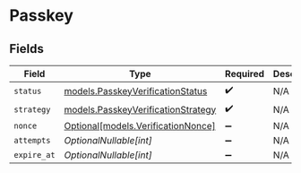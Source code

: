 # Passkey


## Fields

| Field                                                                          | Type                                                                           | Required                                                                       | Description                                                                    | Example                                                                        |
| ------------------------------------------------------------------------------ | ------------------------------------------------------------------------------ | ------------------------------------------------------------------------------ | ------------------------------------------------------------------------------ | ------------------------------------------------------------------------------ |
| `status`                                                                       | [models.PasskeyVerificationStatus](../models/passkeyverificationstatus.md)     | :heavy_check_mark:                                                             | N/A                                                                            | verified                                                                       |
| `strategy`                                                                     | [models.PasskeyVerificationStrategy](../models/passkeyverificationstrategy.md) | :heavy_check_mark:                                                             | N/A                                                                            | passkey                                                                        |
| `nonce`                                                                        | [Optional[models.VerificationNonce]](../models/verificationnonce.md)           | :heavy_minus_sign:                                                             | N/A                                                                            | nonce_value                                                                    |
| `attempts`                                                                     | *OptionalNullable[int]*                                                        | :heavy_minus_sign:                                                             | N/A                                                                            | <nil>                                                                          |
| `expire_at`                                                                    | *OptionalNullable[int]*                                                        | :heavy_minus_sign:                                                             | N/A                                                                            | <nil>                                                                          |